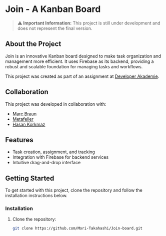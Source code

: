 # Join - A Kanban Board

> **⚠️ Important Information:** This project is still under development and does not represent the final version.

## About the Project

Join is an innovative Kanban board designed to make task organization and management more efficient. It uses Firebase as its backend, providing a robust and scalable foundation for managing tasks and workflows.

This project was created as part of an assignment at [Developer Akademie](https://developerakademie.com/).

## Collaboration

This project was developed in collaboration with:

- [Marc Braun](https://github.com/Marc-Braun-72)
- [Metafeller](https://github.com/Metafeller)
- [Hasan Korkmaz](https://github.com/hasankorkmaz1999)

## Features

- Task creation, assignment, and tracking
- Integration with Firebase for backend services
- Intuitive drag-and-drop interface

## Getting Started

To get started with this project, clone the repository and follow the installation instructions below.

### Installation

1. Clone the repository:
   ```bash
   git clone https://github.com/Mori-Takahashi/Join-board.git
